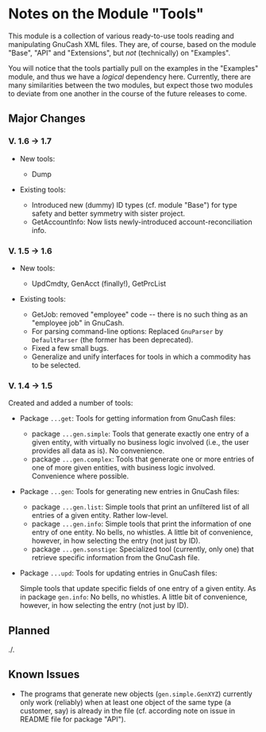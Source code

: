 # Notes on the Module "Tools"

This module is a collection of various ready-to-use tools reading and manipulating 
GnuCash 
XML files. They are, of course, based on the module "Base", "API" and "Extensions", 
but *not* (technically) on "Examples".

You will notice that the tools partially pull on the examples in the "Examples" 
module, and thus we have a *logical* dependency here. Currently, there are many 
similarities between the two modules, but expect those two modules to deviate 
from one another in the course of the future releases to come.

## Major Changes 
### V. 1.6 &rarr; 1.7
* New tools: 
  * Dump

* Existing tools:
  * Introduced new (dummy) ID types (cf. module "Base") for type safety and better symmetry with sister project.
  * GetAccountInfo: Now lists newly-introduced account-reconciliation info.

### V. 1.5 &rarr; 1.6
* New tools: 
  * UpdCmdty, GenAcct (finally!), GetPrcList

* Existing tools: 
  * GetJob: removed "employee" code  -- there is no such thing as an "employee job" in GnuCash.
  * For parsing command-line options: Replaced `GnuParser` by `DefaultParser` (the former has been deprecated).
  * Fixed a few small bugs.
  * Generalize and unify interfaces for tools in which a commodity has to be selected.

### V. 1.4 &rarr; 1.5
Created and added a number of tools:

* Package `...get`: Tools for getting information from GnuCash files:
	* package `...gen.simple`: Tools that generate exactly one entry of a given entity, with virtually no business logic involved (i.e., the user provides all data as is). No convenience.
	* package `...gen.complex`: Tools that generate one or more entries of one of more given entities, with business logic involved. Convenience where possible.

* Package `...gen`: Tools for generating new entries in GnuCash files:
	* package `...gen.list`: Simple tools that print an unfiltered list of all entries of a given entity. Rather low-level.
	* package `...gen.info`: Simple tools that print the information of one entry of one entity. No bells, no whistles. A little bit of convenience, however, in how selecting the entry (not just by ID).
	* package `...gen.sonstige`: Specialized tool (currently, only one) that retrieve specific information from the GnuCash file.

* Package `...upd`: Tools for updating entries in GnuCash files:

	Simple tools that update specific fields of one entry of a given entity. As in package `gen.info`: No bells, no whistles. A little bit of convenience, however, in how selecting the entry (not just by ID).

## Planned
./.

## Known Issues
* The programs that generate new objects (`gen.simple.GenXYZ`) currently only work (reliably) when at least one object of the same type (a customer, say) is already in the file (cf. according note on issue in README file for package "API").
